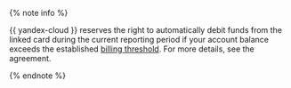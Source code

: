 {% note info %}

{{ yandex-cloud }} reserves the right to automatically debit funds from the linked card during the current reporting period if your account balance exceeds the established [billing threshold](../concepts/billing-threshold.md). For more details, see the agreement.

{% endnote %}

